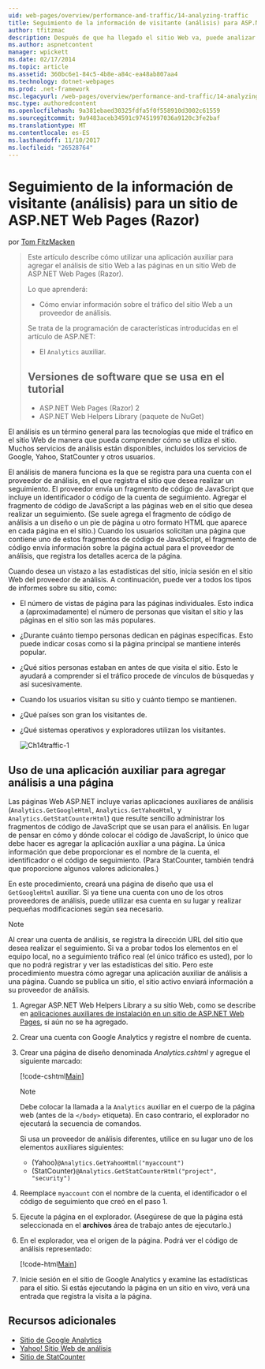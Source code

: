 ```yaml
---
uid: web-pages/overview/performance-and-traffic/14-analyzing-traffic
title: Seguimiento de la información de visitante (análisis) para ASP.NET Web Pages (Razor) sitio | Documentos de Microsoft
author: tfitzmac
description: Después de que ha llegado el sitio Web va, puede analizar el tráfico del sitio Web.
ms.author: aspnetcontent
manager: wpickett
ms.date: 02/17/2014
ms.topic: article
ms.assetid: 360bc6e1-84c5-4b8e-a84c-ea48ab807aa4
ms.technology: dotnet-webpages
ms.prod: .net-framework
msc.legacyurl: /web-pages/overview/performance-and-traffic/14-analyzing-traffic
msc.type: authoredcontent
ms.openlocfilehash: 9a381ebaed30325fdfa5f0f558910d3002c61559
ms.sourcegitcommit: 9a9483aceb34591c97451997036a9120c3fe2baf
ms.translationtype: MT
ms.contentlocale: es-ES
ms.lasthandoff: 11/10/2017
ms.locfileid: "26528764"
---
```

<a name="tracking-visitor-information-analytics-for-an-aspnet-web-pages-razor-site"></a>Seguimiento de la información de visitante (análisis) para un sitio de ASP.NET Web Pages (Razor)
====================
por [Tom FitzMacken](https://github.com/tfitzmac)

> Este artículo describe cómo utilizar una aplicación auxiliar para agregar el análisis de sitio Web a las páginas en un sitio Web de ASP.NET Web Pages (Razor).
> 
> Lo que aprenderá:
> 
> - Cómo enviar información sobre el tráfico del sitio Web a un proveedor de análisis.
> 
> Se trata de la programación de características introducidas en el artículo de ASP.NET:
> 
> - El `Analytics` auxiliar.
>   
> 
> ## <a name="software-versions-used-in-the-tutorial"></a>Versiones de software que se usa en el tutorial
> 
> 
> - ASP.NET Web Pages (Razor) 2
> - ASP.NET Web Helpers Library (paquete de NuGet)


El análisis es un término general para las tecnologías que mide el tráfico en el sitio Web de manera que pueda comprender cómo se utiliza el sitio. Muchos servicios de análisis están disponibles, incluidos los servicios de Google, Yahoo, StatCounter y otros usuarios.

El análisis de manera funciona es la que se registra para una cuenta con el proveedor de análisis, en el que registra el sitio que desea realizar un seguimiento. El proveedor envía un fragmento de código de JavaScript que incluye un identificador o código de la cuenta de seguimiento. Agregar el fragmento de código de JavaScript a las páginas web en el sitio que desea realizar un seguimiento. (Se suele agrega el fragmento de código de análisis a un diseño o un pie de página u otro formato HTML que aparece en cada página en el sitio.) Cuando los usuarios solicitan una página que contiene uno de estos fragmentos de código de JavaScript, el fragmento de código envía información sobre la página actual para el proveedor de análisis, que registra los detalles acerca de la página.

Cuando desea un vistazo a las estadísticas del sitio, inicia sesión en el sitio Web del proveedor de análisis. A continuación, puede ver a todos los tipos de informes sobre su sitio, como:

- El número de vistas de página para las páginas individuales. Esto indica a (aproximadamente) el número de personas que visitan el sitio y las páginas en el sitio son las más populares.
- ¿Durante cuánto tiempo personas dedican en páginas específicas. Esto puede indicar cosas como si la página principal se mantiene interés popular.
- ¿Qué sitios personas estaban en antes de que visita el sitio. Esto le ayudará a comprender si el tráfico procede de vínculos de búsquedas y así sucesivamente.
- Cuando los usuarios visitan su sitio y cuánto tiempo se mantienen.
- ¿Qué países son gran los visitantes de.
- ¿Qué sistemas operativos y exploradores utilizan los visitantes.

    ![Ch14traffic-1](14-analyzing-traffic/_static/image1.jpg)

## <a name="using-a-helper-to-add-analytics-to-a-page"></a>Uso de una aplicación auxiliar para agregar análisis a una página

Las páginas Web ASP.NET incluye varias aplicaciones auxiliares de análisis (`Analytics.GetGoogleHtml`, `Analytics.GetYahooHtml`, y `Analytics.GetStatCounterHtml`) que resulte sencillo administrar los fragmentos de código de JavaScript que se usan para el análisis. En lugar de pensar en cómo y dónde colocar el código de JavaScript, lo único que debe hacer es agregar la aplicación auxiliar a una página. La única información que debe proporcionar es el nombre de la cuenta, el identificador o el código de seguimiento. (Para StatCounter, también tendrá que proporcione algunos valores adicionales.)

En este procedimiento, creará una página de diseño que usa el `GetGoogleHtml` auxiliar. Si ya tiene una cuenta con uno de los otros proveedores de análisis, puede utilizar esa cuenta en su lugar y realizar pequeñas modificaciones según sea necesario.

> [!NOTE]
> Al crear una cuenta de análisis, se registra la dirección URL del sitio que desea realizar el seguimiento. Si va a probar todos los elementos en el equipo local, no a seguimiento tráfico real (el único tráfico es usted), por lo que no podrá registrar y ver las estadísticas del sitio. Pero este procedimiento muestra cómo agregar una aplicación auxiliar de análisis a una página. Cuando se publica un sitio, el sitio activo enviará información a su proveedor de análisis.


1. Agregar ASP.NET Web Helpers Library a su sitio Web, como se describe en [aplicaciones auxiliares de instalación en un sitio de ASP.NET Web Pages](https://go.microsoft.com/fwlink/?LinkId=252372), si aún no se ha agregado.
2. Crear una cuenta con Google Analytics y registre el nombre de cuenta.
3. Crear una página de diseño denominada *Analytics.cshtml* y agregue el siguiente marcado:

    [!code-cshtml[Main](14-analyzing-traffic/samples/sample1.cshtml)]

    > [!NOTE]
    > Debe colocar la llamada a la `Analytics` auxiliar en el cuerpo de la página web (antes de la `</body>` etiqueta). En caso contrario, el explorador no ejecutará la secuencia de comandos.

    Si usa un proveedor de análisis diferentes, utilice en su lugar uno de los elementos auxiliares siguientes:

    - (Yahoo)`@Analytics.GetYahooHtml("myaccount")`
    - (StatCounter)`@Analytics.GetStatCounterHtml("project", "security")`
4. Reemplace `myaccount` con el nombre de la cuenta, el identificador o el código de seguimiento que creó en el paso 1.
5. Ejecute la página en el explorador. (Asegúrese de que la página está seleccionada en el **archivos** área de trabajo antes de ejecutarlo.)
6. En el explorador, vea el origen de la página. Podrá ver el código de análisis representado:

    [!code-html[Main](14-analyzing-traffic/samples/sample2.html)]
7. Inicie sesión en el sitio de Google Analytics y examine las estadísticas para el sitio. Si estás ejecutando la página en un sitio en vivo, verá una entrada que registra la visita a la página.

<a id="Additional_Resources"></a>
## <a name="additional-resources"></a>Recursos adicionales

- [Sitio de Google Analytics](https://www.google.com/analytics/)
- [Yahoo! Sitio Web de análisis](http://help.yahoo.com/l/us/yahoo/ywa/)
- [Sitio de StatCounter](http://statcounter.com/)
